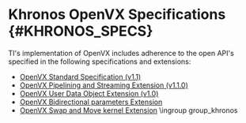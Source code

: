 # Khronos OpenVX Specifications {#KHRONOS_SPECS}

TI's implementation of OpenVX includes adherence to the open API's
specified in the following specifications and extensions:

- <a href="https://www.khronos.org/registry/OpenVX/specs/1.1/html/index.html" target="_blank">OpenVX Standard Specification (v1.1)</a>
- <a href="https://www.khronos.org/registry/OpenVX/extensions/vx_khr_pipelining/1.1/html/vx_khr_pipelining_1_1_0.html" target="_blank">OpenVX Pipelining and Streaming Extension (v1.1.0)</a>
- <a href="https://www.khronos.org/registry/OpenVX/extensions/vx_khr_user_data_object/1.0/vx_khr_user_data_object_1_0.html" target="_blank">OpenVX User Data Object Extension (v1.0)</a>
- <a href="https://registry.khronos.org/OpenVX/extensions/vx_khr_bidirectional_parameters/vx_khr_bidirectional_parameters_1_3_1.html" target="_blank">OpenVX Bidirectional parameters Extension</a>
- <a href="https://registry.khronos.org/OpenVX/extensions/vx_khr_swap_move/vx_khr_swap_move_1_3_1.html" target="_blank">OpenVX Swap and Move kernel Extension</a>
\ingroup group_khronos
